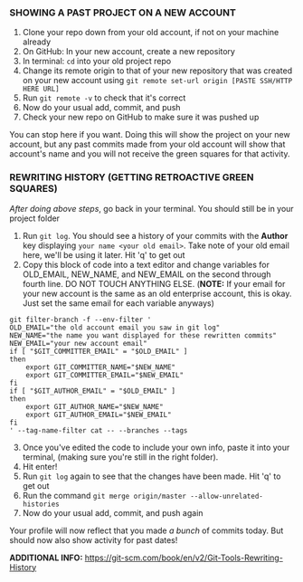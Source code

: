 ### SHOWING A PAST PROJECT ON A NEW ACCOUNT

1. Clone your repo down from your old account, if not on your machine already
2. On GitHub: In your new account, create a new repository
3. In terminal: `cd` into your old project repo
4. Change its remote origin to that of your new repository that was created on your new account using `git remote set-url origin [PASTE SSH/HTTP HERE URL]`
5. Run `git remote -v` to check that it's correct
6. Now do your usual add, commit, and push
7. Check your new repo on GitHub to make sure it was pushed up

You can stop here if you want. Doing this will show the project on your new account, but any past commits made from your old account will show that account's name and you will not receive the green squares for that activity.

### REWRITING HISTORY (GETTING RETROACTIVE GREEN SQUARES)

*After doing above steps*, go back in your terminal. You should still be in your project folder

1. Run `git log`. You should see a history of your commits with the **Author** key displaying `your name <your old email>`. Take note of your old email here, we'll be using it later. Hit 'q' to get out
2. Copy this block of code into a text editor and change variables for OLD_EMAIL, NEW_NAME, and NEW_EMAIL on the second through fourth line. DO NOT TOUCH ANYTHING ELSE. (**NOTE:** If your email for your new account is the same as an old enterprise account, this is okay. Just set the same email for each variable anyways)

```
git filter-branch -f --env-filter '
OLD_EMAIL="the old account email you saw in git log"
NEW_NAME="the name you want displayed for these rewritten commits"
NEW_EMAIL="your new account email"
if [ "$GIT_COMMITTER_EMAIL" = "$OLD_EMAIL" ]
then
    export GIT_COMMITTER_NAME="$NEW_NAME"
    export GIT_COMMITTER_EMAIL="$NEW_EMAIL"
fi
if [ "$GIT_AUTHOR_EMAIL" = "$OLD_EMAIL" ]
then
    export GIT_AUTHOR_NAME="$NEW_NAME"
    export GIT_AUTHOR_EMAIL="$NEW_EMAIL"
fi
' --tag-name-filter cat -- --branches --tags
```

3. Once you've edited the code to include your own info, paste it into your terminal, (making sure you're still in the right folder). 
4. Hit enter!
5. Run `git log` again to see that the changes have been made. Hit 'q' to get out
6. Run the command `git merge origin/master --allow-unrelated-histories`
7. Now do your usual add, commit, and push again

Your profile will now reflect that you made *a bunch* of commits today. But should now also show activity for past dates!

**ADDITIONAL INFO:** https://git-scm.com/book/en/v2/Git-Tools-Rewriting-History
